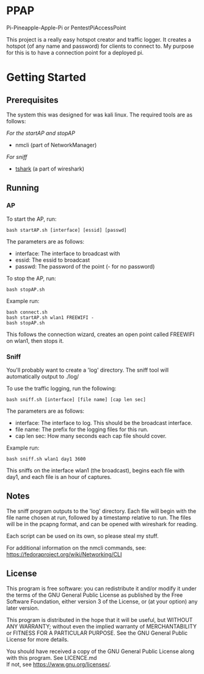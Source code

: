 # PPAP

Pi-Pineapple-Apple-Pi or PentestPiAccessPoint

This project is a really easy hotspot creator and traffic logger. It creates a hotspot (of any name and password) for clients to 
connect to. My purpose for this is to have a connection point for a deployed pi.

# Getting Started

## Prerequisites

The system this was designed for was kali linux. The required tools are as follows:

*For the startAP and stopAP*
* nmcli (part of NetworkManager)

*For sniff*
* [tshark](https://wireshark.org) (a part of wireshark)

## Running

### AP

To start the AP, run:
```
bash startAP.sh [interface] [essid] [passwd]
```

The parameters are as follows:
* interface: The interface to broadcast with
* essid: The essid to broadcast
* passwd: The password of the point (- for no password)

To stop the AP, run:
```
bash stopAP.sh
```
 
Example run:
```
bash connect.sh
bash startAP.sh wlan1 FREEWIFI -
bash stopAP.sh
```
 
This follows the connection wizard, creates an open point called FREEWIFI on wlan1, then stops it.
 
### Sniff

You'll probably want to create a 'log' directory. The sniff tool will automatically output to ./log/
 
To use the traffic logging, run the following:
```
bash sniff.sh [interface] [file name] [cap len sec]
```

The parameters are as follows:
* interface: The interface to log. This should be the broadcast interface.
* file name: The prefix for the logging files for this run.
* cap len sec: How many seconds each cap file should cover.

Example run:
```
bash sniff.sh wlan1 day1 3600
```

This sniffs on the interface wlan1 (the broadcast), begins each file with day1, and each file is an hour of captures.

## Notes
 
The sniff program outputs to the 'log' directory. Each file will begin with the file name chosen at run, followed by a timestamp 
relative to run. The files will be in the pcapng format, and can be opened with wireshark for reading. 

Each script can be used on its own, so please steal my stuff.

For additional information on the nmcli commands, see: https://fedoraproject.org/wiki/Networking/CLI

## License

This program is free software: you can redistribute it and/or modify it under the terms of the GNU General Public License as 
published by the Free Software Foundation, either version 3 of the License, or (at your option) any later version.

This program is distributed in the hope that it will be useful, but WITHOUT ANY WARRANTY; without even the implied warranty of 
MERCHANTABILITY or FITNESS FOR A PARTICULAR PURPOSE. See the GNU General Public License for more details.

You should have received a copy of the GNU General Public License along with this program. See LICENCE.md  
If not, see <https://www.gnu.org/licenses/>.
